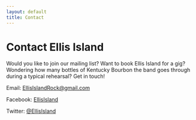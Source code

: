 ```yaml
---
layout: default
title: Contact
---
```


# Contact Ellis Island

Would you like to join our mailing list? Want to book Ellis Island for a
gig? Wondering how many bottles of Kentucky Bourbon the band goes through
during a typical rehearsal? Get in touch!

Email:
<a href="mailto:EllisIslandRock@gmail.com">EllisIslandRock@gmail.com</a>

Facebook:
<a href="https://facebook.com/EllisIsland">EllisIsland</a>

Twitter:
<a href="https://twitter.com/EllisIsland">@EllisIsland</a>
